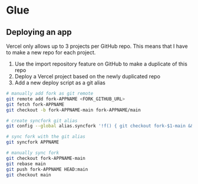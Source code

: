 # Glue

## Deploying an app

Vercel only allows up to 3 projects per GitHub repo. This means that I have to make a new repo for each project.

1. Use the import repository feature on GitHub to make a duplicate of this repo
2. Deploy a Vercel project based on the newly duplicated repo
3. Add a new deploy script as a git alias

```bash
# manually add fork as git remote
git remote add fork-APPNAME <FORK_GITHUB_URL>
git fetch fork-APPNAME
git checkout -b fork-APPNAME-main fork-APPNAME/main

# create syncfork git alias
git config --global alias.syncfork '!f() { git checkout fork-$1-main && git rebase main && git push fork-$1 HEAD:main && git checkout main; }; f'

# sync fork with the git alias
git syncfork APPNAME

# manually sync fork
git checkout fork-APPNAME-main
git rebase main
git push fork-APPNAME HEAD:main
git checkout main
```
